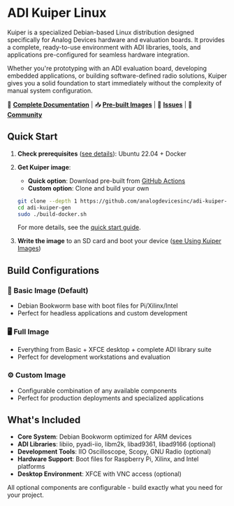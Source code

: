# ADI Kuiper Linux

Kuiper is a specialized Debian-based Linux distribution designed specifically for Analog Devices hardware and evaluation boards. It provides a complete, ready-to-use environment with ADI libraries, tools, and applications pre-configured for seamless hardware integration.

Whether you're prototyping with an ADI evaluation board, developing embedded applications, or building software-defined radio solutions, Kuiper gives you a solid foundation to start immediately without the complexity of manual system configuration.

📖 **[Complete Documentation](https://analogdevicesinc.github.io/adi-kuiper-gen/)** | 📥 **[Pre-built Images](https://github.com/analogdevicesinc/adi-kuiper-gen/actions/workflows/kuiper2_0-build.yml)** | 🐛 **[Issues](https://github.com/analogdevicesinc/adi-kuiper-gen/issues)** | 💬 **[Community](https://ez.analog.com/linux-software-drivers)**

## Quick Start

1. **Check prerequisites** ([see details](https://analogdevicesinc.github.io/adi-kuiper-gen/prerequisites.html)): Ubuntu 22.04 + Docker
2. **Get Kuiper image**:
   - **Quick option**: Download pre-built from [GitHub Actions](https://github.com/analogdevicesinc/adi-kuiper-gen/actions/workflows/kuiper2_0-build.yml)
   - **Custom option**: Clone and build your own

   ```bash
   git clone --depth 1 https://github.com/analogdevicesinc/adi-kuiper-gen
   cd adi-kuiper-gen
   sudo ./build-docker.sh
   ```

   For more details, see the [quick start guide](https://analogdevicesinc.github.io/adi-kuiper-gen/quick-start.html).

3. **Write the image** to an SD card and boot your device ([see Using Kuiper Images](https://analogdevicesinc.github.io/adi-kuiper-gen/use-kuiper-image.html))

## Build Configurations

### 🔧 Basic Image (Default)

- Debian Bookworm base with boot files for Pi/Xilinx/Intel
- Perfect for headless applications and custom development

### 🖥️ Full Image

- Everything from Basic + XFCE desktop + complete ADI library suite
- Perfect for development workstations and evaluation

### ⚙️ Custom Image

- Configurable combination of any available components  
- Perfect for production deployments and specialized applications

## What's Included

- **Core System**: Debian Bookworm optimized for ARM devices
- **ADI Libraries**: libiio, pyadi-iio, libm2k, libad9361, libad9166 (optional)
- **Development Tools**: IIO Oscilloscope, Scopy, GNU Radio (optional)
- **Hardware Support**: Boot files for Raspberry Pi, Xilinx, and Intel platforms
- **Desktop Environment**: XFCE with VNC access (optional)

All optional components are configurable - build exactly what you need for your project.
